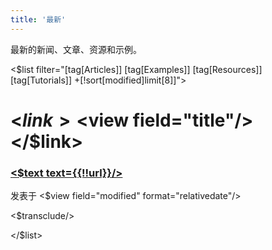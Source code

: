 ```yaml
---
title: '最新'
---
```


最新的新闻、文章、资源和示例。

<div class="tc-link-info">

<$list filter="[tag[Articles]] [tag[Examples]] [tag[Resources]] [tag[Tutorials]] +[!sort[modified]limit[8]]">

<div class="tc-link-info-item">

# <$link><$view field="title"/></$link>

### <a href={{!!url}} target="_blank"><$text text={{!!url}}/></a>

<div class="tc-subtitle">发表于 <$view field="modified" format="relativedate"/></div>

<$transclude/>

</div>

</$list>

</div>
